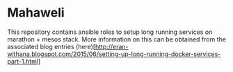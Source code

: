 # Mahaweli
This repository contains ansible roles to setup long running services on marathon + mesos stack. More information on this can be obtained from the associated blog entries (here)[http://eran-withana.blogspot.com/2015/06/setting-up-long-running-docker-services-part-1.html]
